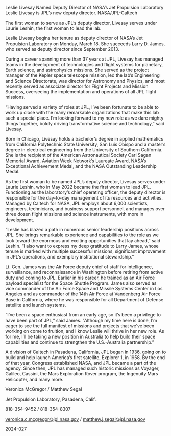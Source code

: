 Leslie Livesay Named Deputy Director of NASA’s Jet Propulsion Laboratory 
 Leslie Livesay is JPL’s new deputy director. NASA/JPL-Caltech

The first woman to serve as JPL’s deputy director, Livesay serves under Laurie Leshin, the first woman to lead the lab.

Leslie Livesay begins her tenure as deputy director of NASA’s Jet Propulsion Laboratory on Monday, March 18. She succeeds Larry D. James, who served as deputy director since September 2013.

During a career spanning more than 37 years at JPL, Livesay has managed teams in the development of technologies and flight systems for planetary, Earth science, and astrophysics missions. She served as the project manager of the Kepler space telescope mission, led the lab’s Engineering and Science Directorate, was director for Astronomy and Physics, and most recently served as associate director for Flight Projects and Mission Success, overseeing the implementation and operations of all JPL flight missions.

“Having served a variety of roles at JPL, I’ve been fortunate to be able to work up close with the many remarkable organizations that make this lab such a special place. I’m looking forward to my new role as we dare mighty things together, boldly driving transformative science and technology,” said Livesay.

Born in Chicago, Livesay holds a bachelor’s degree in applied mathematics from California Polytechnic State University, San Luis Obispo and a master’s degree in electrical engineering from the University of Southern California. She is the recipient of the American Astronautical Society Carl Sagan Memorial Award, Aviation Week Network’s Laureate Award, NASA’s Exceptional Achievement Medal, and the NASA Outstanding Leadership Medal.

As the first woman to be named JPL’s deputy director, Livesay serves under Laurie Leshin, who in May 2022 became the first woman to lead JPL. Functioning as the laboratory’s chief operating officer, the deputy director is responsible for the day-to-day management of its resources and activities. Managed by Caltech for NASA, JPL employs about 6,000 scientists, engineers, technicians, and business support personnel, and manages over three dozen flight missions and science instruments, with more in development.

“Leslie has blazed a path in numerous senior leadership positions across JPL. She brings remarkable experience and capabilities to the role as we look toward the enormous and exciting opportunities that lay ahead,” said Leshin. “I also want to express my deep gratitude to Larry James, whose tenure is marked with multiple successful missions, significant improvement in JPL’s operations, and exemplary institutional stewardship.”

Lt. Gen. James was the Air Force deputy chief of staff for intelligence, surveillance, and reconnaissance in Washington before retiring from active duty and coming to JPL. Earlier in his career, he trained as an Air Force payload specialist for the Space Shuttle Program. James also served as vice commander of the Air Force Space and Missile Systems Center in Los Angeles and as commander of the 14th Air Force at Vandenberg Air Force Base in California, where he was responsible for all Department of Defense satellite and launch systems.

“I’ve been a space enthusiast from an early age, so it’s been a privilege to have been part of JPL,” said James. “Although my time here is done, I’m eager to see the full manifest of missions and projects that we’ve been working on come to fruition, and I know Leslie will thrive in her new role. As for me, I’ll be taking a new position in Australia to help build their space capabilities and continue to strengthen the U.S.-Australia partnership.”

A division of Caltech in Pasadena, California, JPL began in 1936, going on to build and help launch America’s first satellite, Explorer 1, in 1958. By the end of that year, Congress established NASA, and JPL became a part of the agency. Since then, JPL has managed such historic missions as Voyager, Galileo, Cassini, the Mars Exploration Rover program, the Ingenuity Mars Helicopter, and many more.

Veronica McGregor / Matthew Segal

Jet Propulsion Laboratory, Pasadena, Calif.

818-354-9452 / 818-354-8307

veronica.c.mcgregor@jpl.nasa.gov / matthew.j.segal@jpl.nasa.gov

2024-027